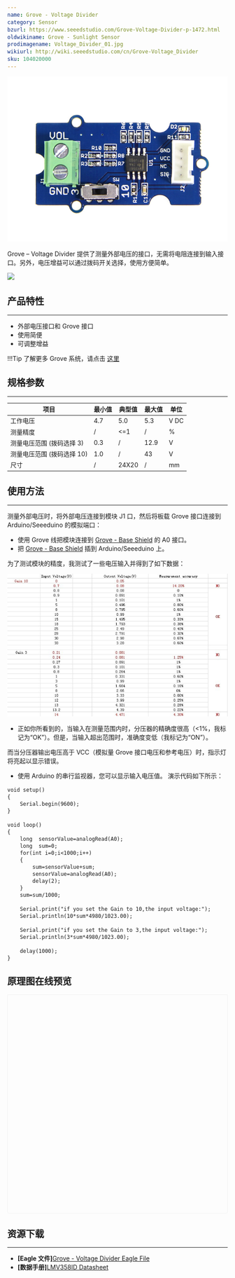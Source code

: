 ```yaml
---
name: Grove - Voltage Divider
category: Sensor
bzurl: https://www.seeedstudio.com/Grove-Voltage-Divider-p-1472.html
oldwikiname: Grove - Sunlight Sensor
prodimagename: Voltage_Divider_01.jpg
wikiurl: http://wiki.seeedstudio.com/cn/Grove-Voltage_Divider
sku: 104020000
---
```

![](https://github.com/SeeedDocument/Grove-Voltage_Divider/raw/master/img/Voltage_Divider_01.jpg)

Grove – Voltage Divider 提供了测量外部电压的接口，无需将电阻连接到输入接口。另外，电压增益可以通过拨码开关选择，使用方便简单。

[![](https://github.com/SeeedDocument/wiki_chinese/raw/master/docs/images/click_to_buy.PNG)](https://item.taobao.com/item.htm?spm=a1z38n.10677092.0.0.4f39e018wrr0YA&id=45764073725)

## 产品特性
---
- 外部电压接口和 Grove 接口
- 使用简便
- 可调整增益

!!!Tip
    了解更多 Grove 系统，请点击 [这里](http://wiki.seeedstudio.com/cn/Grove_System/)

## 规格参数
---

|项目|	最小值	|典型值	|最大值	|单位|
|---|---|---|---|---|
|工作电压|	4.7	|5.0|	5.3	|V DC|
|测量精度	|/|<=1|/|	 %|
|测量电压范围	(拨码选择 3)|	0.3	|/|	12.9|	V|
|测量电压范围 (拨码选择 10)|1.0	|/	|43|V|
|尺寸	|/|24X20|/|	mm|

## 使用方法
---
测量外部电压时，将外部电压连接到模块 J1 口，然后将板载 Grove 接口连接到 Arduino/Seeeduino 的模拟端口：
- 使用 Grove 线把模块连接到 [Grove - Base Shield](http://wiki.seeedstudio.com/wiki/Grove_-_Base_Shield) 的 A0 接口。
- 把 [Grove - Base Shield](http://wiki.seeedstudio.com/wiki/Grove_-_Base_Shield) 插到 Arduino/Seeeduino 上。

为了测试模块的精度，我测试了一些电压输入并得到了如下数据：

![](https://github.com/SeeedDocument/Grove-Voltage_Divider/raw/master/img/Voltage_Divider_Test_Score.jpg)

- 正如你所看到的，当输入在测量范围内时，分压器的精确度很高（<1%，我标记为“OK”）。但是，当输入超出范围时，准确度变低（我标记为“ON”）。

而当分压器输出电压高于 VCC（模拟量 Grove 接口电压和参考电压）时，指示灯将亮起以显示错误。

- 使用 Arduino 的串行监视器，您可以显示输入电压值。 演示代码如下所示：

```
void setup()
{
    Serial.begin(9600);
}

void loop()
{
    long  sensorValue=analogRead(A0);
    long  sum=0;
    for(int i=0;i<1000;i++)
    {
        sum=sensorValue+sum;
        sensorValue=analogRead(A0);
        delay(2);
    }
    sum=sum/1000;

    Serial.print("if you set the Gain to 10,the input voltage:");
    Serial.println(10*sum*4980/1023.00);

    Serial.print("if you set the Gain to 3,the input voltage:");
    Serial.println(3*sum*4980/1023.00);

    delay(1000);
}
```


## 原理图在线预览


<div class="altium-ecad-viewer" data-project-src="https://github.com/SeeedDocument/Grove-Voltage_Divider/raw/master/res/Grove-Voltage_Divider_Eagle_File.zip" style="border-radius: 0px 0px 4px 4px; height: 500px; border-style: solid; border-width: 1px; border-color: rgb(241, 241, 241); overflow: hidden; max-width: 1280px; max-height: 700px; box-sizing: border-box;" />
</div>


## 资源下载
---
- **[Eagle 文件]**[Grove - Voltage Divider Eagle File](https://github.com/SeeedDocument/Grove-Voltage_Divider/raw/master/res/Grove-Voltage_Divider_Eagle_File.zip)
- **[数据手册]**[LMV358ID Datasheet](https://github.com/SeeedDocument/Grove-Voltage_Divider/raw/master/res/LMV358ID_Datasheet.pdf)

